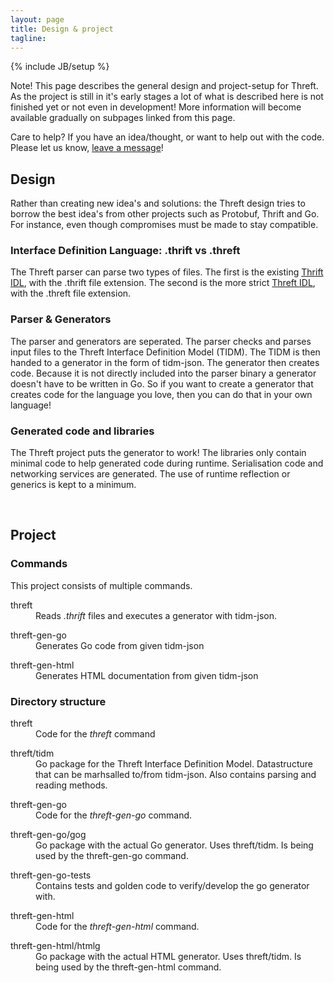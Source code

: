 ```yaml
---
layout: page
title: Design & project
tagline: 
---
```

{% include JB/setup %}

<p>
	<span class="label label-info">Note!</span>
	This page describes the general design and project-setup for Threft. As the project is still in it's early stages a lot of what is described here is not finished yet or not even in development! More information will become available gradually on subpages linked from this page.
</p>

<p>
	<span class="label label-success">Care to help?</span>
	If you have an idea/thought, or want to help out with the code. Please let us know, <a target="_blank" href="https://groups.google.com/forum/?fromgroups#!forum/threft-dev" >leave a message</a>!
</p>

## Design
Rather than creating new idea's and solutions: the Threft design tries to borrow the best idea's from other projects such as Protobuf, Thrift and Go. For instance, even though compromises must be made to stay compatible. 
### Interface Definition Language: .thrift vs .threft
The Threft parser can parse two types of files. The first is the existing <a target="_blank" href="http://thrift.apache.org/docs/idl/" title="Thrift Interface Definition Language" >Thrift IDL</a>, with the .thrift file extension. The second is the more strict <a href="/design/threft-idl" >Threft IDL</a>, with the .threft file extension.
### Parser & Generators
The parser and generators are seperated. The parser checks and parses input files to the Threft Interface Definition Model (TIDM). The TIDM is then handed to a generator in the form of tidm-json. The generator then creates code. Because it is not directly included into the parser binary a generator doesn't have to be written in Go. So if you want to create a generator that creates code for the language you love, then you can do that in your own language!
### Generated code and libraries
The Threft project puts the generator to work! The libraries only contain minimal code to help generated code during runtime. Serialisation code and networking services are generated. The use of runtime reflection or generics is kept to a minimum.

<br/>

## Project
### Commands
This project consists of multiple commands.
<dl>
	<dt>threft</dt>
	<dd>Reads <i>.thrift</i> files and  executes a generator with tidm-json.</dd>
</dl>
<dl>
	<dt>threft-gen-go</dt>
	<dd>Generates Go code from given tidm-json</dd>
</dl>
<dl>
	<dt>threft-gen-html</dt>
	<dd>Generates HTML documentation from given tidm-json</dd>
</dl>

### Directory structure
<dl>
	<dt>threft</dt>
	<dd>Code for the <i>threft</i> command</dd>
</dl>
<dl>
	<dt>threft/tidm</dt>
	<dd>Go package for the Threft Interface Definition Model. Datastructure that can be marhsalled to/from tidm-json. Also contains parsing and reading methods.</dd>
</dl>
<dl>
	<dt>threft-gen-go</dt>
	<dd>Code for the <i>threft-gen-go</i> command.</dd>
</dl>
<dl>
	<dt>threft-gen-go/gog</dt>
	<dd>Go package with the actual Go generator. Uses threft/tidm. Is being used by the threft-gen-go command.</dd>
</dl>
<dl>
	<dt>threft-gen-go-tests</dt>
	<dd>Contains tests and golden code to verify/develop the go generator with.</dd>
</dl>
<dl>
	<dt>threft-gen-html</dt>
	<dd>Code for the <i>threft-gen-html</i> command.</dd>
</dl>
<dl>
	<dt>threft-gen-html/htmlg</dt>
	<dd>Go package with the actual HTML generator. Uses threft/tidm. Is being used by the threft-gen-html command.</dd>
</dl>